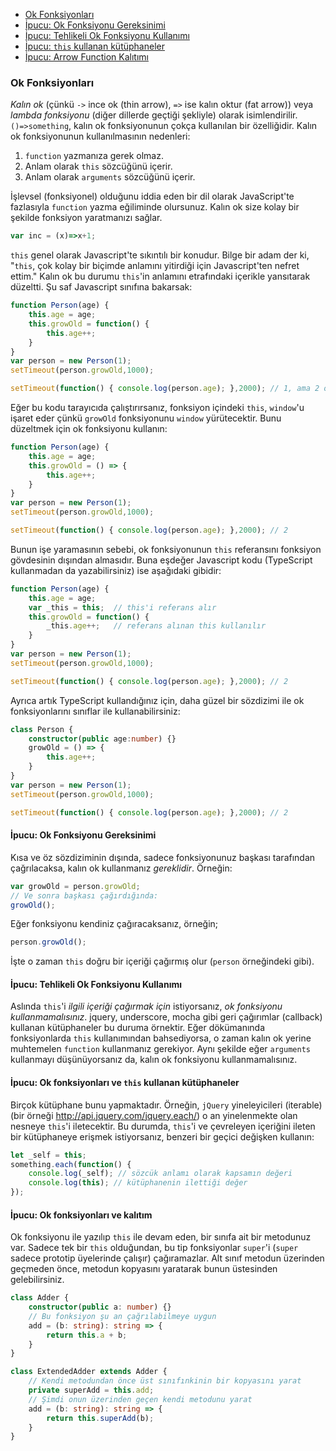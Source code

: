 * [Ok Fonksiyonları](#arrow-functions)
* [İpucu: Ok Fonksiyonu Gereksinimi](#tip-arrow-function-need)
* [İpucu: Tehlikeli Ok Fonksiyonu Kullanımı](#tip-arrow-function-danger)
* [İpucu: `this` kullanan kütüphaneler](#tip-arrow-functions-with-libraries-that-use-this)
* [İpucu: Arrow Function Kalıtımı](#tip-arrow-functions-and-inheritance)

### Ok Fonksiyonları

*Kalın ok* (çünkü `->` ince ok (thin arrow), `=>` ise kalın oktur (fat arrow)) veya *lambda fonksiyonu* (diğer dillerde geçtiği şekliyle) olarak isimlendirilir. `()=>something`, kalın ok fonksiyonunun çokça kullanılan bir özelliğidir. Kalın ok fonksiyonunun kullanılmasının nedenleri:
1. `function` yazmanıza gerek olmaz.
2. Anlam olarak `this` sözcüğünü içerir.
3. Anlam olarak `arguments` sözcüğünü içerir.

İşlevsel (fonksiyonel) olduğunu iddia eden bir dil olarak JavaScript'te fazlasıyla `function` yazma eğiliminde olursunuz. Kalın ok size kolay bir şekilde fonksiyon yaratmanızı sağlar.
```ts
var inc = (x)=>x+1;
```
`this` genel olarak Javascript'te sıkıntılı bir konudur. Bilge bir adam der ki, "`this`, çok kolay bir biçimde anlamını yitirdiği için Javascript'ten nefret ettim." Kalın ok bu durumu `this`'in anlamını etrafındaki içerikle yansıtarak düzeltti. Şu saf Javascript sınıfına bakarsak:

```ts
function Person(age) {
    this.age = age;
    this.growOld = function() {
        this.age++;
    }
}
var person = new Person(1);
setTimeout(person.growOld,1000);

setTimeout(function() { console.log(person.age); },2000); // 1, ama 2 olmalıydı
```
Eğer bu kodu tarayıcıda çalıştırırsanız, fonksiyon içindeki `this`, `window`'u işaret eder çünkü `growOld` fonksiyonunu `window` yürütecektir. Bunu düzeltmek için ok fonksiyonu kullanın:
```ts
function Person(age) {
    this.age = age;
    this.growOld = () => {
        this.age++;
    }
}
var person = new Person(1);
setTimeout(person.growOld,1000);

setTimeout(function() { console.log(person.age); },2000); // 2
```
Bunun işe yaramasının sebebi, ok fonksiyonunun `this` referansını fonksiyon gövdesinin dışından almasıdır. Buna eşdeğer Javascript kodu (TypeScript kullanmadan da yazabilirsiniz) ise aşağıdaki gibidir:
```ts
function Person(age) {
    this.age = age;
    var _this = this;  // this'i referans alır
    this.growOld = function() {
        _this.age++;   // referans alınan this kullanılır
    }
}
var person = new Person(1);
setTimeout(person.growOld,1000);

setTimeout(function() { console.log(person.age); },2000); // 2
```
Ayrıca artık TypeScript kullandığınız için, daha güzel bir sözdizimi ile ok fonksiyonlarını sınıflar ile kullanabilirsiniz: 
```ts
class Person {
    constructor(public age:number) {}
    growOld = () => {
        this.age++;
    }
}
var person = new Person(1);
setTimeout(person.growOld,1000);

setTimeout(function() { console.log(person.age); },2000); // 2
```

#### İpucu: Ok Fonksiyonu Gereksinimi
Kısa ve öz sözdiziminin dışında, sadece fonksiyonunuz başkası tarafından çağrılacaksa, kalın ok kullanmanız *gereklidir*. Örneğin:
```ts
var growOld = person.growOld;
// Ve sonra başkası çağırdığında:
growOld();
```
Eğer fonksiyonu kendiniz çağıracaksanız, örneğin;
```ts
person.growOld();
```
İşte o zaman `this` doğru bir içeriği çağırmış olur (`person` örneğindeki gibi).

#### İpucu: Tehlikeli Ok Fonksiyonu Kullanımı

Aslında `this`'i *ilgili içeriği çağırmak için* istiyorsanız, *ok fonksiyonu kullanmamalısınız*. jquery, underscore, mocha gibi geri çağırımlar (callback) kullanan kütüphaneler bu duruma örnektir. Eğer dökümanında fonksiyonlarda `this` kullanımından bahsediyorsa, o zaman kalın ok yerine muhtemelen `function` kullanmanız gerekiyor. Aynı şekilde eğer `arguments` kullanmayı düşünüyorsanız da, kalın ok fonksiyonu kullanmamalısınız.

#### İpucu: Ok fonksiyonları ve `this` kullanan kütüphaneler
Birçok kütüphane bunu yapmaktadır. Örneğin, `jQuery` yineleyicileri (iterable) (bir örneği http://api.jquery.com/jquery.each/) o an yinelenmekte olan nesneye `this`'i iletecektir. Bu durumda, `this`'i ve çevreleyen içeriğini ileten bir kütüphaneye erişmek istiyorsanız, benzeri bir geçici değişken kullanın: 

```ts
let _self = this;
something.each(function() {
    console.log(_self); // sözcük anlamı olarak kapsamın değeri
    console.log(this); // kütüphanenin ilettiği değer
});
```

#### İpucu: Ok fonksiyonları ve kalıtım

Ok fonksiyonu ile yazılıp `this` ile devam eden, bir sınıfa ait bir metodunuz var. Sadece tek bir `this` olduğundan,  bu tip fonksiyonlar `super`'i (`super` sadece prototip üyelerinde çalışır) çağıramazlar. Alt sınıf metodun üzerinden geçmeden önce, metodun kopyasını yaratarak bunun üstesinden gelebilirsiniz.

```ts
class Adder {
    constructor(public a: number) {}
    // Bu fonksiyon şu an çağrılabilmeye uygun
    add = (b: string): string => {
        return this.a + b;
    }
}

class ExtendedAdder extends Adder {
    // Kendi metodundan önce üst sınıfınkinin bir kopyasını yarat
    private superAdd = this.add;
    // Şimdi onun üzerinden geçen kendi metodunu yarat
    add = (b: string): string => {
        return this.superAdd(b);
    }
}
```

